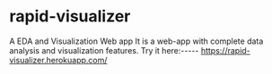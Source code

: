# rapid-visualizer
A EDA and Visualization Web app
It is a web-app with complete data analysis and visualization features.
Try it here:-----
       https://rapid-visualizer.herokuapp.com/
